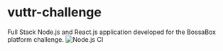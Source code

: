 # vuttr-challenge
Full Stack Node.js and React.js application developed for the BossaBox platform challenge.
![Node.js CI](https://github.com/leodaiub/vuttr-challenge/workflows/Node.js%20CI/badge.svg?branch=master)
